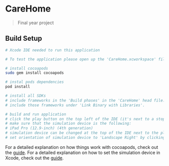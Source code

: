 # CareHome

> Final year project

## Build Setup

``` bash
# Xcode IDE needed to run this application

# To test the application please open up the 'CareHome.xcworkspace' file

# install cocoapods
sudo gem install cocoapods

# instal pods dependencies
pod install

# install all SDKs
# include frameworks in the 'Build phases' in the 'CareHome' head file. 
# include those frameworks under 'Link Binary with Libraries'.

# build and run application 
# click the play button on the top left of the IDE (it's next to a stop/box button)
# make sure that the simulation device is the following:
# iPad Pro (12.9-inch) (4th generation)
# simulation device can be changed at the top of the IDE next to the play & pause buttons.
# set orientation of simulation device to 'Landscape Right' by clicking 'Device' and then 'Orientation' on the tool bar at the top of the screen.

```

For a detailed explanation on how things work with cocoapods, check out the [guide](https://guides.cocoapods.org/using/using-cocoapods.html). For a detailed explanation on how to set the simulation device in Xcode, check out the [guide](https://developer.apple.com/documentation/xcode/running_your_app_in_the_simulator_or_on_a_device).
